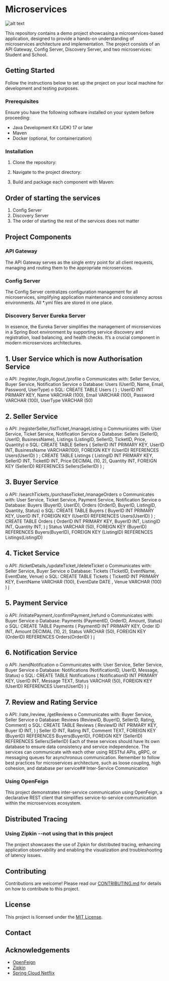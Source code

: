 # Microservices 


![alt text](diagram.png)

This repository contains a demo project showcasing a microservices-based application, designed to provide a hands-on understanding of microservices architecture and implementation. The project consists of an API Gateway, Config Server, Discovery Server, and two microservices: Student and School.



## Getting Started

Follow the instructions below to set up the project on your local machine for development and testing purposes.

### Prerequisites

Ensure you have the following software installed on your system before proceeding:

- Java Development Kit (JDK) 17 or later
- Maven
- Docker (optional, for containerization)

### Installation

1. Clone the repository:



2. Navigate to the project directory:
3. Build and package each component with Maven:
## Order of starting the services
1. Config Server
2. Discovery Server
3. The order of starting the rest of the services does not matter


## Project Components

### API Gateway

The API Gateway serves as the single entry point for all client requests, managing and routing them to the appropriate microservices.

### Config Server

The Config Server centralizes configuration management for all microservices, simplifying application maintenance and consistency across environments. All *.yml files are stored in one place.

### Discovery Server  Eureka Server

In essence, the Eureka Server simplifies the management of microservices in a Spring Boot environment by supporting service discovery and registration, load balancing, and health checks. It’s a crucial component in modern microservices architectures.

## 1. User Service  which is now Authorisation Service
   o API: /register,/login,/logout,/profile
   o Communicates with: Seller Service, Buyer Service, Notification Service
   o Database: Users (UserID, Name, Email, Password, UserType)
   o SQL:
   CREATE TABLE Users (
   ) ;
   UserID INT PRIMARY KEY,
   Name VARCHAR (100),
   Email VARCHAR (100),
   Password VARCHAR (100),
   UserType VARCHAR (50)
## 2. Seller Service
   o API: /registerSeller,/listTicket,/manageListing
   o Communicates with: User Service, Ticket Service, Notification Service
   o Database: Sellers (SellerID, UserID, BusinessName), Listings (ListingID, SellerID, TicketID,
   Price, Quantity)
   o SQL:
   CREATE TABLE Sellers (
   SellerID INT PRIMARY KEY,
   UserID INT,
   BusinessName VARCHAR(100),
   FOREIGN KEY (UserID) REFERENCES Users(UserID)
   ) ;
   CREATE TABLE Listings (
   ListingID INT PRIMARY KEY,
   SellerID INT,
   TicketID INT,
   Price DECIMAL (10, 2),
   Quantity INT,
   FOREIGN KEY (SellerID) REFERENCES Sellers(SellerID)
   ) ;
## 3. Buyer Service
   o API: /searchTickets,/purchaseTicket,/manageOrders
   o Communicates with: User Service, Ticket Service, Payment Service, Notification Service
   o Database: Buyers (BuyerID, UserID), Orders (OrderID, BuyerID, ListingID, Quantity, Status)
   o SQL:
   CREATE TABLE Buyers (
   BuyerID INT PRIMARY KEY,
   UserID INT,
   FOREIGN KEY (UserID) REFERENCES Users(UserID)
   ) ;
   CREATE TABLE Orders (
   OrderID INT PRIMARY KEY,
   BuyerID INT,
   ListingID INT,
   Quantity INT,
   ) j
   Status VARCHAR (50),
   FOREIGN KEY (BuyerID) REFERENCES Buyers(BuyerID),
   FOREIGN KEY (ListingID) REFERENCES Listings(ListingID)
 ## 4. Ticket Service
   o API: /ticketDetails,/updateTicket,/deleteTicket
   o Communicates with: Seller Service, Buyer Service
   o Database: Tickets (TicketID, EventName, EventDate, Venue)
   o SQL:
   CREATE TABLE Tickets (
   TicketID INT PRIMARY KEY,
   EventName VARCHAR (100),
   EventDate DATE ,
   Venue VARCHAR (100)
   ) j
## 5. Payment Service
   o API: /initiatePayment,/confirmPayment,/refund
   o Communicates with: Buyer Service
   o Database: Payments (PaymentID, OrderID, Amount, Status)
   o SQL:
   CREATE TABLE Payments (
   PaymentID INT PRIMARY KEY,
   Order ID INT,
   Amount DECIMAL (10, 2),
   Status VARCHAR (50),
   FOREIGN KEY (OrderID) REFERENCES Orders(OrderID)
   ) j
## 6. Notification Service
   o API: /sendNotification
   o Communicates with: User Service, Seller Service, Buyer Service
   o Database: Notifications (NotificationID, UserID, Message, Status)
   o SQL:
   CREATE TABLE Notifications (
   NotificationID INT PRIMARY KEY,
   UserID INT,
   Message TEXT,
   Status VARCHAR (50),
   FOREIGN KEY (UserID) REFERENCES Users(UserID)
   ) j
## 7. Review and Rating Service
   o API: /rate,/review, /getReviews
   o Communicates with: Buyer Service, Seller Service
   o Database: Reviews (ReviewID, BuyerID, SellerID, Rating, Comment)
   o SQL:
   CREATE TABLE Reviews (
   ReviewID INT PRIMARY KEY,
   Buyer ID INT,
   ) j
   Seller ID INT,
   Rating INT,
   Comment TEXT,
   FOREIGN KEY (BuyerID) REFERENCES Buyers(BuyerID),
   FOREIGN KEY (SellerID) REFERENCES Sellers(SellerID)
   Each of these services should have its own database to ensure data consistency and service independence. The
   services can communicate with each other using RESTful APis, gRPC, or messaging queues for asynchronous
   communication. Remember to follow best practices for microservices architecture, such as loose coupling,
   high cohesion, and database per service## Inter-Service Communication

### Using OpenFeign

This project demonstrates inter-service communication using OpenFeign, a declarative REST client that simplifies service-to-service communication within the microservices ecosystem.

## Distributed Tracing

### Using Zipkin --not using that in this project

The project showcases the use of Zipkin for distributed tracing, enhancing application observability and enabling the visualization and troubleshooting of latency issues.

## Contributing

Contributions are welcome! Please read our [CONTRIBUTING.md](CONTRIBUTING.md) for details on how to contribute to this project.

## License

This project is licensed under the [MIT License](LICENSE).

## Contact



## Acknowledgements

- [OpenFeign](https://github.com/OpenFeign/feign)
- [Zipkin](https://zipkin.io/)
- [Spring Cloud Netflix](https://spring.io/projects/spring-cloud-netflix)

